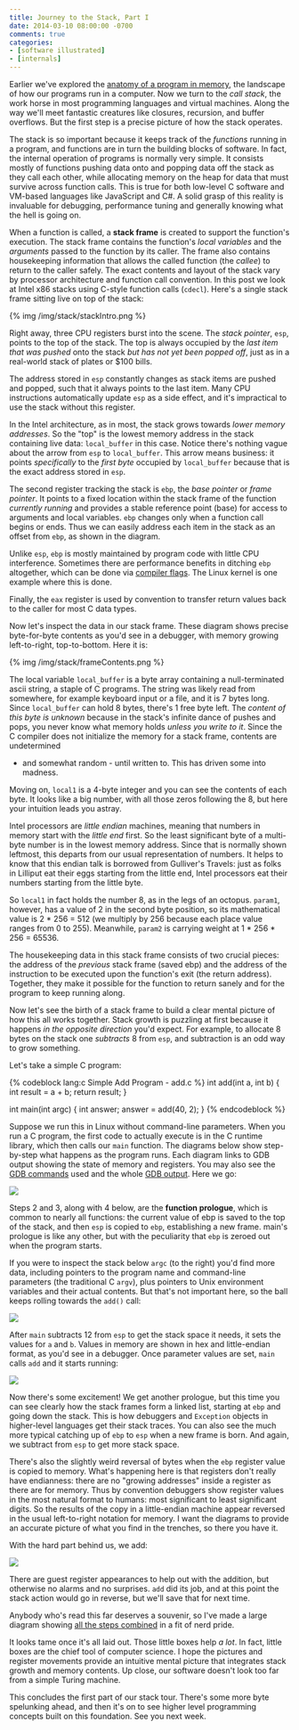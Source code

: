 ```yaml
---
title: Journey to the Stack, Part I
date: 2014-03-10 08:00:00 -0700
comments: true
categories:
- [software illustrated]
- [internals]
---
```

Earlier we've explored the [anatomy of a program in memory][anatomy], the
landscape of how our programs run in a computer. Now we turn to the *call
stack*, the work horse in most programming languages and virtual machines.
Along the way we'll meet fantastic creatures like closures, recursion, and
buffer overflows. But the first step is a precise picture of how the stack
operates.

The stack is so important because it keeps track of the *functions* running in
a program, and functions are in turn the building blocks of software.  In fact,
the internal operation of programs is normally very simple. It consists mostly
of functions pushing data onto and popping data off the stack as they call each
other, while allocating memory on the heap for data that must survive across
function calls. This is true for both low-level C software and VM-based
languages like JavaScript and C#. A solid grasp of this reality is invaluable
for debugging, performance tuning and generally knowing what the hell is going
on.

When a function is called, a **stack frame** is created to support the
function's execution. The stack frame contains the function's *local variables*
and the *arguments* passed to the function by its caller. The frame also
contains housekeeping information that allows the called function (the *callee*)
to return to the caller safely.  The exact contents and layout of the stack vary
by processor architecture and function call convention. In this post we look at
Intel x86 stacks using C-style function calls (`cdecl`). Here's a single stack
frame sitting live on top of the stack:

{% img /img/stack/stackIntro.png %}

Right away, three CPU registers burst into the scene. The *stack pointer*,
`esp`, points to the top of the stack. The top is always occupied by the *last
item that was pushed* onto the stack *but has not yet been popped off*, just as
in a real-world stack of plates or $100 bills.

The address stored in `esp` constantly changes as stack items are pushed and
popped, such that it always points to the last item. Many CPU instructions
automatically update `esp` as a side effect, and it's impractical to use the
stack without this register.

In the Intel architecture, as in most, the stack grows towards *lower memory
addresses*. So the "top" is the lowest memory address in the stack containing
live data: `local_buffer` in this case.  Notice there's nothing vague about the
arrow from `esp` to `local_buffer`.  This arrow means business: it points
*specifically* to the *first byte* occupied by `local_buffer` because that is
the exact address stored in `esp`.

The second register tracking the stack is `ebp`, the *base pointer* or *frame
pointer*. It points to a fixed location within the stack frame of the function
*currently running* and provides a stable reference point (base) for access to
arguments and local variables. `ebp` changes only when a function call begins or
ends. Thus we can easily address each item in the stack as an offset from `ebp`,
as shown in the diagram.

Unlike `esp`, `ebp` is mostly maintained by program code with little CPU
interference. Sometimes there are performance benefits in ditching `ebp`
altogether, which can be done via [compiler flags](http://stackoverflow.com/questions/14666665/trying-to-understand-gcc-option-fomit-frame-pointer).
The Linux kernel is one example where this is done.

Finally, the `eax` register is used by convention to transfer return values back
to the caller for most C data types.

Now let's inspect the data in our stack frame. These diagram shows precise
byte-for-byte contents as you'd see in a debugger, with memory growing
left-to-right, top-to-bottom. Here it is:

{% img /img/stack/frameContents.png %}

The local variable `local_buffer` is a byte array containing a null-terminated
ascii string, a staple of C programs. The string was likely read from somewhere,
for example keyboard input or a file, and it is 7 bytes long. Since
`local_buffer` can hold 8 bytes, there's 1 free byte left. The *content of this
byte is unknown* because in the stack's infinite dance of pushes and pops, you
never know what memory holds *unless you write to it*.  Since the C compiler
does not initialize the memory for a stack frame, contents are undetermined
- and somewhat random - until written to. This has driven some into madness.

Moving on, `local1` is a 4-byte integer and you can see the contents of each
byte.  It looks like a big number, with all those zeros following the 8, but
here your intuition leads you astray.

Intel processors are *little endian* machines, meaning that numbers in memory
start with the *little end* first. So the least significant byte of a multi-byte
number is in the lowest memory address. Since that is normally shown leftmost,
this departs from our usual representation of numbers. It helps to know that
this endian talk is borrowed from Gulliver's Travels: just as folks in Lilliput
eat their eggs starting from the little end, Intel processors eat their numbers
starting from the little byte.

So `local1` in fact holds the number 8, as in the legs of an octopus.  `param1`,
however, has a value of 2 in the second byte position, so its mathematical value
is 2 * 256 = 512 (we multiply by 256 because each place value ranges from 0 to
255). Meanwhile, `param2` is carrying weight at 1 * 256 * 256 = 65536.

The housekeeping data in this stack frame consists of two crucial pieces: the
address of the *previous* stack frame (saved ebp) and the address of the
instruction to be executed upon the function's exit (the return address).
Together, they make it possible for the function to return sanely and for the
program to keep running along.

Now let's see the birth of a stack frame to build a clear mental picture of how
this all works together. Stack growth is puzzling at first because it happens
*in the opposite direction* you'd expect. For example, to allocate 8 bytes on
the stack one *subtracts* 8 from `esp`, and subtraction is an odd way to grow
something.

Let's take a simple C program:

{% codeblock lang:c Simple Add Program - add.c %}
int add(int a, int b)
{
	int result = a + b;
	return result;
}

int main(int argc)
{
	int answer;
	answer = add(40, 2);
}
{% endcodeblock %}

Suppose we run this in Linux without command-line parameters.  When you run
a C program, the first code to actually execute is in the C runtime library,
which then calls our `main` function. The diagrams below show step-by-step what
happens as the program runs. Each diagram links to GDB output showing the state
of memory and registers. You may also see the [GDB commands] used and the whole
[GDB output]. Here we go:

<img id="mainProlog" class="center" src="/img/stack/mainProlog.png"
usemap="#mapMainProlog">
<map id="mapMainProlog" name="mapMainProlog">
<area shape='poly' coords='754,6,754,312,6,312,6,6' href='https://github.com/gduarte/blog/blob/master/code/x86-stack/add-gdb-output.txt#L10'>
<area shape='poly' coords='754,312,754,618,6,618,6,312' href='https://github.com/gduarte/blog/blob/master/code/x86-stack/add-gdb-output.txt#L32'>
<area shape='poly' coords='754,618,754,928,6,928,6,618' href='https://github.com/gduarte/blog/blob/master/code/x86-stack/add-gdb-output.txt#L40'>
</map>

Steps 2 and 3, along with 4 below, are the **function prologue**, which is
common to nearly all functions: the current value of ebp is saved to the top of
the stack, and then `esp` is copied to `ebp`, establishing a new frame. main's
prologue is like any other, but with the peculiarity that `ebp` is zeroed out
when the program starts.

If you were to inspect the stack below `argc` (to the right) you'd find more
data, including pointers to the program name and command-line parameters (the
traditional C `argv`), plus pointers to Unix environment variables and their
actual contents. But that's not important here, so the ball keeps rolling
towards the `add()` call:

<img id="callAdd" class="center" src="/img/stack/callAdd.png"
usemap="#mapCallAdd">
<map id="mapCallAdd" name="mapCallAdd">
<area shape='poly' coords='754,6,754,312,6,312,6,6' href='https://github.com/gduarte/blog/blob/master/code/x86-stack/add-gdb-output.txt#L46'>
<area shape='poly' coords='754,312,754,642,6,642,6,312' href='https://github.com/gduarte/blog/blob/master/code/x86-stack/add-gdb-output.txt#L55'>
<area shape='poly' coords='754,642,754,952,6,952,6,642' href='https://github.com/gduarte/blog/blob/master/code/x86-stack/add-gdb-output.txt#L73'>
</map>

After `main` subtracts 12 from `esp` to get the stack space it needs, it sets
the values for `a` and `b`. Values in memory are shown in hex and little-endian
format, as you'd see in a debugger. Once parameter values are set, `main` calls
`add` and it starts running:

<img id="addProlog" class="center" src="/img/stack/addProlog.png"
usemap="#mapaddProlog">
<map id="mapaddProlog" name="mapaddProlog">
<area shape='poly' coords='754,6,754,312,6,312,6,6' href='https://github.com/gduarte/blog/blob/master/code/x86-stack/add-gdb-output.txt#L95'>
<area shape='poly' coords='754,312,754,618,6,618,6,312' href='https://github.com/gduarte/blog/blob/master/code/x86-stack/add-gdb-output.txt#L104'>
<area shape='poly' coords='754,618,754,928,6,928,6,618' href='https://github.com/gduarte/blog/blob/master/code/x86-stack/add-gdb-output.txt#L110'>
</map>

Now there's some excitement! We get another prologue, but this time you can see
clearly how the stack frames form a linked list, starting at `ebp` and going
down the stack. This is how debuggers and `Exception` objects in higher-level
languages get their stack traces.  You can also see the much more typical
catching up of `ebp` to `esp` when a new frame is born. And again, we subtract
from `esp` to get more stack space.

There's also the slightly weird reversal of bytes when the `ebp` register value
is copied to memory. What's happening here is that registers don't really have
endianness: there are no "growing addresses" inside a register as there are for
memory. Thus by convention debuggers show register values in the most natural
format to humans: most significant to least significant digits. So the results
of the copy in a little-endian machine appear reversed in the usual
left-to-right notation for memory. I want the diagrams to provide an accurate
picture of what you find in the trenches, so there you have it.

With the hard part behind us, we add:

<img id="doAdd" class="center" src="/img/stack/doAdd.png"
usemap="#mapdoAdd">
<map id="mapdoAdd" name="mapdoAdd">
<area shape='poly' coords='754,6,754,360,6,360,6,6' href='https://github.com/gduarte/blog/blob/master/code/x86-stack/add-gdb-output.txt#L120'>
<area shape='poly' coords='754,360,754,670,6,670,6,360' href='https://github.com/gduarte/blog/blob/master/code/x86-stack/add-gdb-output.txt#L138'>
</map>

There are guest register appearances to help out with the addition, but
otherwise no alarms and no surprises. `add` did its job, and at this point the
stack action would go in reverse, but we'll save that for next time.

Anybody who's read this far deserves a souvenir, so I've made a large diagram
showing [all the steps combined](/img/stack/callSequence.png) in a fit of
nerd pride.

It looks tame once it's all laid out. Those little boxes help *a lot*. In fact,
little boxes are the chief tool of computer science. I hope the pictures and
register movements provide an intuitive mental picture that integrates stack
growth and memory contents. Up close, our software doesn't look too far from
a simple Turing machine.

This concludes the first part of our stack tour. There's some more byte
spelunking ahead, and then it's on to see higher level programming concepts
built on this foundation. See you next week.

[anatomy]: /post/anatomy-of-a-program-in-memory "Anatomy of a Program in Memory"
[GDB commands]: https://github.com/gduarte/blog/blob/master/code/x86-stack/add-gdb-commands.txt
[GDB output]: https://github.com/gduarte/blog/blob/master/code/x86-stack/add-gdb-output.txt
